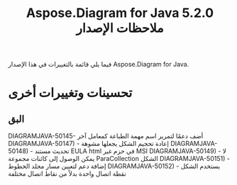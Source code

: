 ﻿---
title: Aspose.Diagram for Java 5.2.0 ملاحظات الإصدار
type: docs
weight: 80
url: /ar/java/aspose-diagram-for-java-5-2-0-release-notes/
---
فيما يلي قائمة بالتغييرات في هذا الإصدار Aspose.Diagram for Java.
# **تحسينات وتغييرات أخرى**
## **البق**
DIAGRAMJAVA-50145- أضف دعمًا لتمرير اسم مهمة الطباعة كمعامل آخر
DIAGRAMJAVA-50147) - إعادة تحجيم الشكل يجعلها مشوهة
DIAGRAMJAVA-50148) - تحديث مستند EULA html في حزم غير MSI
DIAGRAMJAVA-50149) - لا يمكن الوصول إلى كائنات مجموعة ParaCollection الشكل
DIAGRAMJAVA-50151) - إضافة دعم لتعيين مسار مجلد الخطوط
DIAGRAMJAVA-50152) - يستخدم الشكل نقطة اتصال واحدة بدلاً من نقاط اتصال مختلفة
